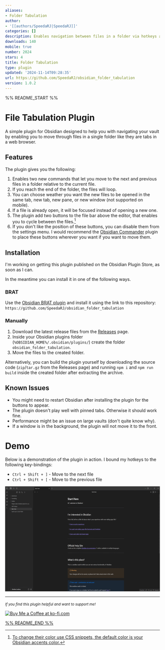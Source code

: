 ```yaml
---
aliases:
- Folder Tabulation
author:
- '[[authors/SpeedaRJ|SpeedaRJ]]'
categories: []
description: Enables navigation between files in a folder via hotkeys and commands.
downloads: 140
mobile: true
number: 2024
stars: 4
title: Folder Tabulation
type: plugin
updated: '2024-11-14T09:28:35'
url: https://github.com/SpeedaRJ/obsidian_folder_tabulation
version: 1.0.2
---
```


%% README_START %%

# File Tabulation Plugin

A simple plugin for Obsidian designed to help you with navigating your vault by enabling you to move through files in a single folder like they are tabs in a web browser.

## Features

The plugin gives you the following: 
1. Enables two new commands that let you move to the next and previous files in a folder relative to the current file.
2. If you reach the end of the folder, the files will loop.
3. You can choose weather you want the new files to be opened in the same tab, new tab, new pane, or new window (not supported on mobile).
4. If a file is already open, it will be focused instead of opening a new one.
5. The plugin add two buttons to the file bar above the editor, that enables you to cycle between the files.[^1]
6. If you don't like the position of these buttons, you can disable them from the settings menu. I would recommend the [Obsidian Commander](https://github.com/phibr0/obsidian-commander) plugin to place these buttons wherever you want if you want to move them.

## Installation

I'm working on getting this plugin published on the Obsidian Plugin Store, as soon as I can.

In the meantime you can install it in one of the following ways.

### BRAT

Use the [Obsidian BRAT plugin](https://github.com/TfTHacker/obsidian42-brat) and install it using the link to this repository:  
`https://github.com/SpeedaRJ/obsidian_folder_tabulation`

### Manually

1. Download the latest release files from the [Releases](https://github.com/SpeedaRJ/obsidian_folder_tabulation/releases) page.
2. Inside your Obsidian plugins folder (`%OBSIDIAN_HOME%/.obsidian/plugins/`) create the folder `obsidian_folder_tabulation`.
3. Move the files to the created folder.

Alternatively, you can build the plugin yourself by downloading the source code (`zip`/`tar.gz` from the Releases page) and running `npm i` and `npm run build` inside the created folder after extracting the archive.

## Known Issues

- You might need to restart Obsidian after installing the plugin for the buttons to appear.
- The plugin doesn't play well with pinned tabs. Otherwise it should work fine.
- Performance might be an issue on large vaults (don't quite know why).
- If a window is in the background, the plugin will not move it to the front.

# Demo

Below is a demonstration of the plugin in action. I bound my hotkeys to the following key-bindings:
- `Ctrl + Shift + ]` - Move to the next file
- `Ctrl + Shift + [` - Move to the previous file

![Demo](https://raw.githubusercontent.com/SpeedaRJ/obsidian_folder_tabulation/HEAD/assets/demo_folder_tabulation.gif)

[^1]: To change their color use CSS snippets, the default color is your Obsidian accents color.

---

<small>*If you find this plugin helpful and want to support me!*</small>

<a href='https://ko-fi.com/speedarj' target='_blank'><img style='border:0px;height:32px;' src='https://az743702.vo.msecnd.net/cdn/kofi3.png?v=0' border='0' alt='Buy Me a Coffee at ko-fi.com' />


%% README_END %%